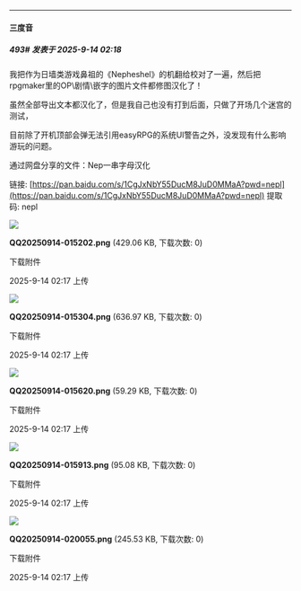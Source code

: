 ﻿
*****

####  三度音  
##### 493#       发表于 2025-9-14 02:18

我把作为日墙类游戏鼻祖的《Nepheshel》的机翻给校对了一遍，然后把rpgmaker里的OP\剧情\嵌字的图片文件都修图汉化了！

虽然全部导出文本都汉化了，但是我自己也没有打到后面，只做了开场几个迷宫的测试，

目前除了开机顶部会弹无法引用easyRPG的系统UI警告之外，没发现有什么影响游玩的问题。

通过网盘分享的文件：Nep一串字母汉化

链接: [https://pan.baidu.com/s/1CgJxNbY55DucM8JuD0MMaA?pwd=nepl](https://pan.baidu.com/s/1CgJxNbY55DucM8JuD0MMaA?pwd=nepl) 提取码: nepl 

<img src="https://img.stage1st.com/forum/202509/14/021734fw7046van6jycjqk.png" referrerpolicy="no-referrer">

<strong>QQ20250914-015202.png</strong> (429.06 KB, 下载次数: 0)

下载附件

2025-9-14 02:17 上传

<img src="https://img.stage1st.com/forum/202509/14/021735cohupmwoh6mzzyed.png" referrerpolicy="no-referrer">

<strong>QQ20250914-015304.png</strong> (636.97 KB, 下载次数: 0)

下载附件

2025-9-14 02:17 上传

<img src="https://img.stage1st.com/forum/202509/14/021736u8s5fnunytfkkj2f.png" referrerpolicy="no-referrer">

<strong>QQ20250914-015620.png</strong> (59.29 KB, 下载次数: 0)

下载附件

2025-9-14 02:17 上传

<img src="https://img.stage1st.com/forum/202509/14/021736cs4035x0cqx9nwfr.png" referrerpolicy="no-referrer">

<strong>QQ20250914-015913.png</strong> (95.08 KB, 下载次数: 0)

下载附件

2025-9-14 02:17 上传

<img src="https://img.stage1st.com/forum/202509/14/021736tszju6bjtytkkfo2.png" referrerpolicy="no-referrer">

<strong>QQ20250914-020055.png</strong> (245.53 KB, 下载次数: 0)

下载附件

2025-9-14 02:17 上传

